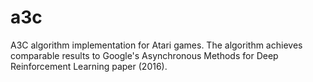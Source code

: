 # a3c
 A3C algorithm implementation for Atari games. The algorithm achieves comparable results to Google's Asynchronous Methods for Deep Reinforcement Learning paper (2016).
